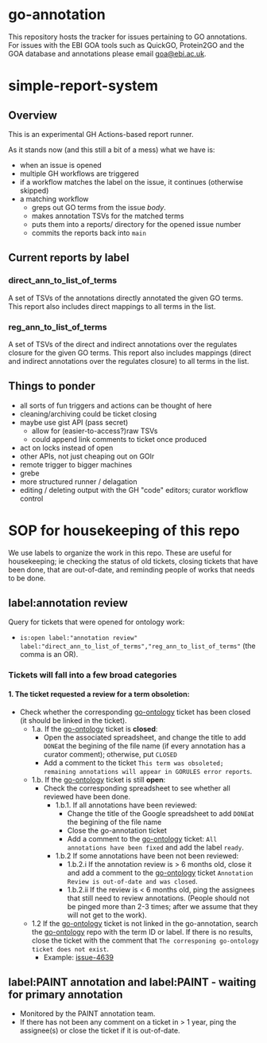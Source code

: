 # go-annotation

This repository hosts the tracker for issues pertaining to GO annotations. For issues with the EBI GOA tools such as QuickGO, Protein2GO and the GOA database and annotations please email goa@ebi.ac.uk.

# simple-report-system

## Overview

This is an experimental GH Actions-based report runner.

As it stands now (and this still a bit of a mess) what we have is:

* when an issue is opened
* multiple GH workflows are triggered
* if a workflow matches the label on the issue, it continues (otherwise skipped)
* a matching workflow
  * greps out GO terms from the issue _body_.
  * makes annotation TSVs for the matched terms
  * puts them into a reports/ directory for the opened issue number
  * commits the reports back into `main`

## Current reports by label

### direct\_ann\_to\_list\_of\_terms

A set of TSVs of the annotations directly annotated the given GO terms. This report also includes direct mappings to all terms in the list.

### reg\_ann\_to\_list\_of\_terms

A set of TSVs of the direct and indirect annotations over the regulates
closure for the given GO terms. This report also includes mappings (direct and indirect annotations over the regulates
closure) to all terms in the list. 

## Things to ponder

- all sorts of fun triggers and actions can be thought of here
- cleaning/archiving could be ticket closing
- maybe use gist API (pass secret)
  - allow for (easier-to-access?)raw TSVs
  - could append link comments to ticket once produced
- act on locks instead of open
- other APIs, not just cheaping out on GOlr
- remote trigger to bigger machines
- grebe
- more structured runner / delagation
- editing / deleting output with the GH "code" editors; curator workflow control


# SOP for housekeeping of this repo
We use labels to organize the work in this repo. These are useful for housekeeping; ie checking the status of old tickets, closing tickets that have been done, that are out-of-date, and reminding people of works that needs to be done. 

## label:annotation review
Query for tickets that were opened for ontology work: 
* `is:open label:"annotation review" label:"direct_ann_to_list_of_terms","reg_ann_to_list_of_terms"` (the comma is an OR).
### Tickets will fall into a few broad categories
#### 1. The ticket requested a review for a term obsoletion:
* Check whether the corresponding [go-ontology](https://github.com/geneontology/go-ontology/issues) ticket has been closed (it should be linked in the ticket).
  * 1.a. If the [go-ontology](https://github.com/geneontology/go-ontology/issues) ticket is **closed**:
     * Open the associated spreadsheet, and change the title to add `DONE`at the begining of the file name (if every annotation has a curator comment); otherwise, put `CLOSED`
     * Add a comment to the ticket `This term was obsoleted; remaining annotations will appear in GORULES error reports`.
  * 1.b. If the [go-ontology](https://github.com/geneontology/go-ontology/issues) ticket is still **open**:
     * Check the corresponding spreadsheet to see whether all reviewed have been done.
        * 1.b.1. If all annotations have been reviewed:
           * Change the title of the Google spreadsheet to add `DONE`at the begining of the file name
           * Close the go-annotation ticket
           * Add a comment to the [go-ontology](https://github.com/geneontology/go-ontology/issues) ticket: `All annotations have been fixed` and add the label `ready`.
        * 1.b.2 If some annotations have been not been reviewed:
           * 1.b.2.i If the annotation review is > 6 months old, close it and add a comment to the [go-ontology](https://github.com/geneontology/go-ontology/issues) ticket `Annotation Review is out-of-date and was closed`.
           * 1.b.2.ii If the review is < 6 months old, ping the assignees that still need to review annotations. (People should not be pinged more than 2-3 times; after we assume that they will not get to the work). 
  * 1.2 If the [go-ontology](https://github.com/geneontology/go-ontology/issues) ticket is not linked in the go-annotation, search the [go-ontology](https://github.com/geneontology/go-ontology/issues) repo with the term ID or label. If there is no results, close the ticket with the comment that `The corresponing go-ontology ticket does not exist`. 
    * Example: [issue-4639](https://github.com/geneontology/go-annotation/issues/4639)
## label:PAINT annotation and label:PAINT - waiting for primary annotation 
* Monitored by the PAINT annotation team.
* If there has not been any comment on a ticket in > 1 year, ping the assignee(s) or close the ticket if it is out-of-date.
